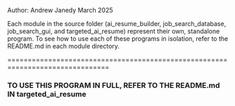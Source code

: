 Author: Andrew Janedy
March 2025

Each module in the source folder (ai_resume_builder, job_search_database,
job_search_gui, and targeted_ai_resume) represent their own, standalone 
program.  To see how to use each of these programs in isolation, 
refer to the README.md in each module directory.

===============================================================================

### TO USE THIS PROGRAM IN FULL, REFER TO THE README.md IN targeted_ai_resume ###
